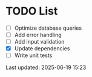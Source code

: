 # TODO List

- [ ] Optimize database queries
- [ ] Add error handling
- [ ] Add input validation
- [x] Update dependencies
- [ ] Write unit tests

Last updated: 2025-06-19 15:23
